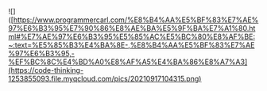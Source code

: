 
![]([https://www.programmercarl.com/%E8%B4%AA%E5%BF%83%E7%AE%97%E6%B3%95%E7%90%86%E8%AE%BA%E5%9F%BA%E7%A1%80.html#%E7%AE%97%E6%B3%95%E5%85%AC%E5%BC%80%E8%AF%BE:~:text=%E5%85%B3%E4%BA%8E-,%E8%B4%AA%E5%BF%83%E7%AE%97%E6%B3%95,-%EF%BC%8C%E4%BD%A0%E8%AF%A5%E4%BA%86%E8%A7%A3](https://code-thinking-1253855093.file.myqcloud.com/pics/20210917104315.png)
